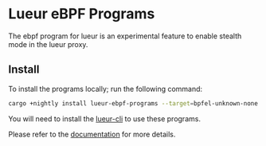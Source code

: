# Lueur eBPF Programs

The ebpf program for lueur is an experimental feature to enable stealth mode
in the lueur proxy.

## Install

To install the programs locally; run the following command:

```bash
cargo +nightly install lueur-ebpf-programs --target=bpfel-unknown-none -Z build-std=core
```

You will need to install the [lueur-cli](https://crates.io/crates/lueur-cli)
to use these programs.

Please refer to the
[documentation](https://lueur.dev/how-to/proxy/stealth/configure-stealth-mode/)
for more details.
